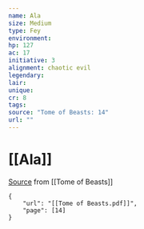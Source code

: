 ```yaml
---
name: Ala
size: Medium
type: Fey
environment: 
hp: 127
ac: 17
initiative: 3
alignment: chaotic evil
legendary: 
lair: 
unique: 
cr: 8
tags: 
source: "Tome of Beasts: 14"
url: ""
---
```

# [[Ala]]

[Source](zotero://open-pdf/library/items/ULEQWHJM?page=14) from [[Tome of Beasts]]

```pdf
{
	"url": "[[Tome of Beasts.pdf]]",
	"page": [14]
}
```

